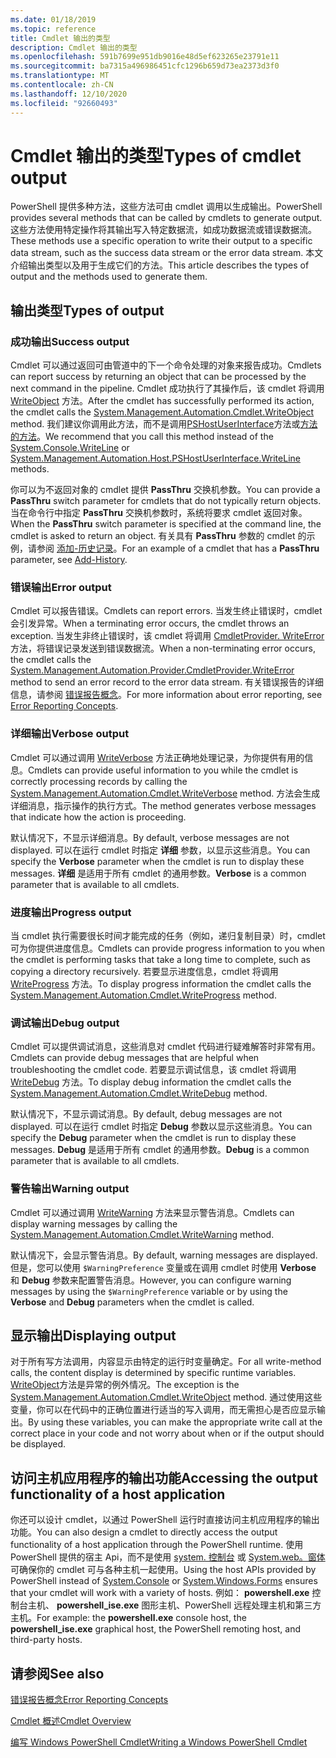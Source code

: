 ```yaml
---
ms.date: 01/18/2019
ms.topic: reference
title: Cmdlet 输出的类型
description: Cmdlet 输出的类型
ms.openlocfilehash: 591b7699e951db9016e48d5ef623265e23791e11
ms.sourcegitcommit: ba7315a496986451cfc1296b659d73ea2373d3f0
ms.translationtype: MT
ms.contentlocale: zh-CN
ms.lasthandoff: 12/10/2020
ms.locfileid: "92660493"
---
```

# <a name="types-of-cmdlet-output"></a><span data-ttu-id="1b2e6-103">Cmdlet 输出的类型</span><span class="sxs-lookup"><span data-stu-id="1b2e6-103">Types of cmdlet output</span></span>

<span data-ttu-id="1b2e6-104">PowerShell 提供多种方法，这些方法可由 cmdlet 调用以生成输出。</span><span class="sxs-lookup"><span data-stu-id="1b2e6-104">PowerShell provides several methods that can be called by cmdlets to generate output.</span></span> <span data-ttu-id="1b2e6-105">这些方法使用特定操作将其输出写入特定数据流，如成功数据流或错误数据流。</span><span class="sxs-lookup"><span data-stu-id="1b2e6-105">These methods use a specific operation to write their output to a specific data stream, such as the success data stream or the error data stream.</span></span> <span data-ttu-id="1b2e6-106">本文介绍输出类型以及用于生成它们的方法。</span><span class="sxs-lookup"><span data-stu-id="1b2e6-106">This article describes the types of output and the methods used to generate them.</span></span>

## <a name="types-of-output"></a><span data-ttu-id="1b2e6-107">输出类型</span><span class="sxs-lookup"><span data-stu-id="1b2e6-107">Types of output</span></span>

### <a name="success-output"></a><span data-ttu-id="1b2e6-108">成功输出</span><span class="sxs-lookup"><span data-stu-id="1b2e6-108">Success output</span></span>

<span data-ttu-id="1b2e6-109">Cmdlet 可以通过返回可由管道中的下一个命令处理的对象来报告成功。</span><span class="sxs-lookup"><span data-stu-id="1b2e6-109">Cmdlets can report success by returning an object that can be processed by the next command in the pipeline.</span></span> <span data-ttu-id="1b2e6-110">Cmdlet 成功执行了其操作后，该 cmdlet 将调用 [WriteObject](/dotnet/api/System.Management.Automation.Cmdlet.WriteObject) 方法。</span><span class="sxs-lookup"><span data-stu-id="1b2e6-110">After the cmdlet has successfully performed its action, the cmdlet calls the [System.Management.Automation.Cmdlet.WriteObject](/dotnet/api/System.Management.Automation.Cmdlet.WriteObject) method.</span></span> <span data-ttu-id="1b2e6-111">我们建议你调用此方法，而不是调用[PSHostUserInterface](/dotnet/api/System.Management.Automation.Host.PSHostUserInterface.WriteLine)方法或[方法的方法](/dotnet/api/System.Console.WriteLine)。</span><span class="sxs-lookup"><span data-stu-id="1b2e6-111">We recommend that you call this method instead of the [System.Console.WriteLine](/dotnet/api/System.Console.WriteLine) or [System.Management.Automation.Host.PSHostUserInterface.WriteLine](/dotnet/api/System.Management.Automation.Host.PSHostUserInterface.WriteLine) methods.</span></span>

<span data-ttu-id="1b2e6-112">你可以为不返回对象的 cmdlet 提供 **PassThru** 交换机参数。</span><span class="sxs-lookup"><span data-stu-id="1b2e6-112">You can provide a **PassThru** switch parameter for cmdlets that do not typically return objects.</span></span>
<span data-ttu-id="1b2e6-113">当在命令行中指定 **PassThru** 交换机参数时，系统将要求 cmdlet 返回对象。</span><span class="sxs-lookup"><span data-stu-id="1b2e6-113">When the **PassThru** switch parameter is specified at the command line, the cmdlet is asked to return an object.</span></span> <span data-ttu-id="1b2e6-114">有关具有 **PassThru** 参数的 cmdlet 的示例，请参阅 [添加-历史记录](/powershell/module/Microsoft.PowerShell.Core/Add-History)。</span><span class="sxs-lookup"><span data-stu-id="1b2e6-114">For an example of a cmdlet that has a **PassThru** parameter, see [Add-History](/powershell/module/Microsoft.PowerShell.Core/Add-History).</span></span>

### <a name="error-output"></a><span data-ttu-id="1b2e6-115">错误输出</span><span class="sxs-lookup"><span data-stu-id="1b2e6-115">Error output</span></span>

<span data-ttu-id="1b2e6-116">Cmdlet 可以报告错误。</span><span class="sxs-lookup"><span data-stu-id="1b2e6-116">Cmdlets can report errors.</span></span> <span data-ttu-id="1b2e6-117">当发生终止错误时，cmdlet 会引发异常。</span><span class="sxs-lookup"><span data-stu-id="1b2e6-117">When a terminating error occurs, the cmdlet throws an exception.</span></span> <span data-ttu-id="1b2e6-118">当发生非终止错误时，该 cmdlet 将调用 [CmdletProvider. WriteError](/dotnet/api/System.Management.Automation.Provider.CmdletProvider.WriteError) 方法，将错误记录发送到错误数据流。</span><span class="sxs-lookup"><span data-stu-id="1b2e6-118">When a non-terminating error occurs, the cmdlet calls the [System.Management.Automation.Provider.CmdletProvider.WriteError](/dotnet/api/System.Management.Automation.Provider.CmdletProvider.WriteError) method to send an error record to the error data stream.</span></span> <span data-ttu-id="1b2e6-119">有关错误报告的详细信息，请参阅 [错误报告概念](./error-reporting-concepts.md)。</span><span class="sxs-lookup"><span data-stu-id="1b2e6-119">For more information about error reporting, see [Error Reporting Concepts](./error-reporting-concepts.md).</span></span>

### <a name="verbose-output"></a><span data-ttu-id="1b2e6-120">详细输出</span><span class="sxs-lookup"><span data-stu-id="1b2e6-120">Verbose output</span></span>

<span data-ttu-id="1b2e6-121">Cmdlet 可以通过调用 [WriteVerbose](/dotnet/api/System.Management.Automation.Cmdlet.WriteVerbose) 方法正确地处理记录，为你提供有用的信息。</span><span class="sxs-lookup"><span data-stu-id="1b2e6-121">Cmdlets can provide useful information to you while the cmdlet is correctly processing records by calling the [System.Management.Automation.Cmdlet.WriteVerbose](/dotnet/api/System.Management.Automation.Cmdlet.WriteVerbose) method.</span></span> <span data-ttu-id="1b2e6-122">方法会生成详细消息，指示操作的执行方式。</span><span class="sxs-lookup"><span data-stu-id="1b2e6-122">The method generates verbose messages that indicate how the action is proceeding.</span></span>

<span data-ttu-id="1b2e6-123">默认情况下，不显示详细消息。</span><span class="sxs-lookup"><span data-stu-id="1b2e6-123">By default, verbose messages are not displayed.</span></span> <span data-ttu-id="1b2e6-124">可以在运行 cmdlet 时指定 **详细** 参数，以显示这些消息。</span><span class="sxs-lookup"><span data-stu-id="1b2e6-124">You can specify the **Verbose** parameter when the cmdlet is run to display these messages.</span></span> <span data-ttu-id="1b2e6-125">**详细** 是适用于所有 cmdlet 的通用参数。</span><span class="sxs-lookup"><span data-stu-id="1b2e6-125">**Verbose** is a common parameter that is available to all cmdlets.</span></span>

### <a name="progress-output"></a><span data-ttu-id="1b2e6-126">进度输出</span><span class="sxs-lookup"><span data-stu-id="1b2e6-126">Progress output</span></span>

<span data-ttu-id="1b2e6-127">当 cmdlet 执行需要很长时间才能完成的任务（例如，递归复制目录）时，cmdlet 可为你提供进度信息。</span><span class="sxs-lookup"><span data-stu-id="1b2e6-127">Cmdlets can provide progress information to you when the cmdlet is performing tasks that take a long time to complete, such as copying a directory recursively.</span></span> <span data-ttu-id="1b2e6-128">若要显示进度信息，cmdlet 将调用 [WriteProgress](/dotnet/api/System.Management.Automation.Cmdlet.WriteProgress) 方法。</span><span class="sxs-lookup"><span data-stu-id="1b2e6-128">To display progress information the cmdlet calls the [System.Management.Automation.Cmdlet.WriteProgress](/dotnet/api/System.Management.Automation.Cmdlet.WriteProgress) method.</span></span>

### <a name="debug-output"></a><span data-ttu-id="1b2e6-129">调试输出</span><span class="sxs-lookup"><span data-stu-id="1b2e6-129">Debug output</span></span>

<span data-ttu-id="1b2e6-130">Cmdlet 可以提供调试消息，这些消息对 cmdlet 代码进行疑难解答时非常有用。</span><span class="sxs-lookup"><span data-stu-id="1b2e6-130">Cmdlets can provide debug messages that are helpful when troubleshooting the cmdlet code.</span></span> <span data-ttu-id="1b2e6-131">若要显示调试信息，该 cmdlet 将调用 [WriteDebug](/dotnet/api/System.Management.Automation.Cmdlet.WriteDebug) 方法。</span><span class="sxs-lookup"><span data-stu-id="1b2e6-131">To display debug information the cmdlet calls the [System.Management.Automation.Cmdlet.WriteDebug](/dotnet/api/System.Management.Automation.Cmdlet.WriteDebug) method.</span></span>

<span data-ttu-id="1b2e6-132">默认情况下，不显示调试消息。</span><span class="sxs-lookup"><span data-stu-id="1b2e6-132">By default, debug messages are not displayed.</span></span> <span data-ttu-id="1b2e6-133">可以在运行 cmdlet 时指定 **Debug** 参数以显示这些消息。</span><span class="sxs-lookup"><span data-stu-id="1b2e6-133">You can specify the **Debug** parameter when the cmdlet is run to display these messages.</span></span> <span data-ttu-id="1b2e6-134">**Debug** 是适用于所有 cmdlet 的通用参数。</span><span class="sxs-lookup"><span data-stu-id="1b2e6-134">**Debug** is a common parameter that is available to all cmdlets.</span></span>

### <a name="warning-output"></a><span data-ttu-id="1b2e6-135">警告输出</span><span class="sxs-lookup"><span data-stu-id="1b2e6-135">Warning output</span></span>

<span data-ttu-id="1b2e6-136">Cmdlet 可以通过调用 [WriteWarning](/dotnet/api/System.Management.Automation.Cmdlet.WriteWarning) 方法来显示警告消息。</span><span class="sxs-lookup"><span data-stu-id="1b2e6-136">Cmdlets can display warning messages by calling the [System.Management.Automation.Cmdlet.WriteWarning](/dotnet/api/System.Management.Automation.Cmdlet.WriteWarning) method.</span></span>

<span data-ttu-id="1b2e6-137">默认情况下，会显示警告消息。</span><span class="sxs-lookup"><span data-stu-id="1b2e6-137">By default, warning messages are displayed.</span></span> <span data-ttu-id="1b2e6-138">但是，您可以使用 `$WarningPreference` 变量或在调用 cmdlet 时使用 **Verbose** 和 **Debug** 参数来配置警告消息。</span><span class="sxs-lookup"><span data-stu-id="1b2e6-138">However, you can configure warning messages by using the `$WarningPreference` variable or by using the **Verbose** and **Debug** parameters when the cmdlet is called.</span></span>

## <a name="displaying-output"></a><span data-ttu-id="1b2e6-139">显示输出</span><span class="sxs-lookup"><span data-stu-id="1b2e6-139">Displaying output</span></span>

<span data-ttu-id="1b2e6-140">对于所有写方法调用，内容显示由特定的运行时变量确定。</span><span class="sxs-lookup"><span data-stu-id="1b2e6-140">For all write-method calls, the content display is determined by specific runtime variables.</span></span> <span data-ttu-id="1b2e6-141">[WriteObject](/dotnet/api/System.Management.Automation.Cmdlet.WriteObject)方法是异常的例外情况。</span><span class="sxs-lookup"><span data-stu-id="1b2e6-141">The exception is the [System.Management.Automation.Cmdlet.WriteObject](/dotnet/api/System.Management.Automation.Cmdlet.WriteObject) method.</span></span> <span data-ttu-id="1b2e6-142">通过使用这些变量，你可以在代码中的正确位置进行适当的写入调用，而无需担心是否应显示输出。</span><span class="sxs-lookup"><span data-stu-id="1b2e6-142">By using these variables, you can make the appropriate write call at the correct place in your code and not worry about when or if the output should be displayed.</span></span>

## <a name="accessing-the-output-functionality-of-a-host-application"></a><span data-ttu-id="1b2e6-143">访问主机应用程序的输出功能</span><span class="sxs-lookup"><span data-stu-id="1b2e6-143">Accessing the output functionality of a host application</span></span>

<span data-ttu-id="1b2e6-144">你还可以设计 cmdlet，以通过 PowerShell 运行时直接访问主机应用程序的输出功能。</span><span class="sxs-lookup"><span data-stu-id="1b2e6-144">You can also design a cmdlet to directly access the output functionality of a host application through the PowerShell runtime.</span></span> <span data-ttu-id="1b2e6-145">使用 PowerShell 提供的宿主 Api，而不是使用 [system. 控制台](/dotnet/api/System.Console) 或 [System.web。窗体](/dotnet/api/System.Windows.Forms) 可确保你的 cmdlet 可与各种主机一起使用。</span><span class="sxs-lookup"><span data-stu-id="1b2e6-145">Using the host APIs provided by PowerShell instead of [System.Console](/dotnet/api/System.Console) or [System.Windows.Forms](/dotnet/api/System.Windows.Forms) ensures that your cmdlet will work with a variety of hosts.</span></span> <span data-ttu-id="1b2e6-146">例如： **powershell.exe** 控制台主机、 **powershell_ise.exe** 图形主机、PowerShell 远程处理主机和第三方主机。</span><span class="sxs-lookup"><span data-stu-id="1b2e6-146">For example: the **powershell.exe** console host, the **powershell_ise.exe** graphical host, the PowerShell remoting host, and third-party hosts.</span></span>

## <a name="see-also"></a><span data-ttu-id="1b2e6-147">请参阅</span><span class="sxs-lookup"><span data-stu-id="1b2e6-147">See also</span></span>

[<span data-ttu-id="1b2e6-148">错误报告概念</span><span class="sxs-lookup"><span data-stu-id="1b2e6-148">Error Reporting Concepts</span></span>](./error-reporting-concepts.md)

[<span data-ttu-id="1b2e6-149">Cmdlet 概述</span><span class="sxs-lookup"><span data-stu-id="1b2e6-149">Cmdlet Overview</span></span>](./cmdlet-overview.md)

[<span data-ttu-id="1b2e6-150">编写 Windows PowerShell Cmdlet</span><span class="sxs-lookup"><span data-stu-id="1b2e6-150">Writing a Windows PowerShell Cmdlet</span></span>](./writing-a-windows-powershell-cmdlet.md)
